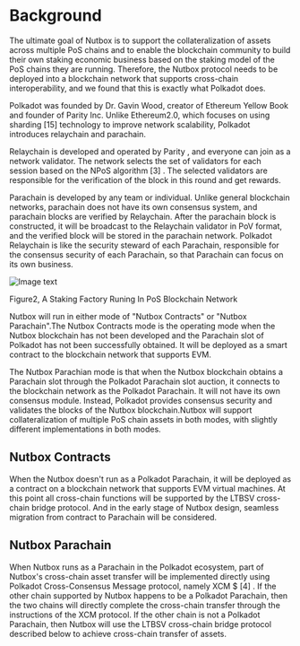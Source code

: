 # Background

The ultimate goal of Nutbox is to support the collateralization of assets across multiple PoS chains and to enable the blockchain community to build their own staking economic business based on the staking model of the PoS chains they are running. Therefore, the Nutbox protocol needs to be deployed into a blockchain network that supports cross-chain interoperability, and we found that this is exactly what Polkadot does.

Polkadot was founded by Dr. Gavin Wood, creator of Ethereum Yellow Book and founder of Parity Inc. Unlike Ethereum2.0, which focuses on using sharding [15] technology to improve network scalability, Polkadot introduces relaychain and parachain.

Relaychain is developed and operated by Parity , and everyone can join as a network validator. The network selects the set of validators for each session based on the NPoS algorithm [3] . The selected validators are responsible for the verification of the block in this round and get rewards.

Parachain is developed by any team or individual. Unlike general blockchain networks, parachain does not have its own consensus system, and parachain blocks are verified by Relaychain. After the parachain block is constructed, it will be broadcast to the Relaychain validator in PoV format, and the verified block will be stored in the parachain network. Polkadot Relaychain is like the security steward of each Parachain, responsible for the consensus security of each Parachain, so that Parachain can focus on its own business.

 ![Image text](http://wherein.mobi/wp-content/uploads/2021/03/parachain-framework.png)
 
Figure2, A Staking Factory Runing In PoS Blockchain Network

Nutbox will run in either mode of "Nutbox Contracts" or "Nutbox Parachain".The Nutbox Contracts mode is the operating mode when the Nutbox blockchain has not been developed and the Parachain slot of Polkadot has not been successfully obtained. It will be deployed as a smart contract to the blockchain network that supports EVM.

The Nutbox Parachian mode is that when the Nutbox blockchain obtains a Parachain slot through the Polkadot Parachain slot auction, it connects to the blockchain network as the Polkadot Parachain. It will not have its own consensus module. Instead, Polkadot provides consensus security and validates the blocks of the Nutbox blockchain.Nutbox will support collateralization of multiple PoS chain assets in both modes, with slightly different implementations in both modes.

## Nutbox Contracts

When the Nutbox doesn't run as a Polkadot Parachain, it will be deployed as a contract on a blockchain network that supports EVM virtual machines. At this point all cross-chain functions will be supported by the LTBSV cross-chain bridge protocol. And in the early stage of Nutbox design, seamless migration from contract to Parachain will be considered.

## Nutbox Parachain

When Nutbox runs as a Parachain in the Polkadot ecosystem, part of Nutbox's cross-chain asset transfer will be implemented directly using Polkadot Cross-Consensus Message protocol, namely XCM $ [4] . If the other chain supported by Nutbox happens to be a Polkadot Parachain, then the two chains will directly complete the cross-chain transfer through the instructions of the XCM protocol. If the other chain is not a Polkadot Parachain, then Nutbox will use the LTBSV cross-chain bridge protocol described below to achieve cross-chain transfer of assets.


